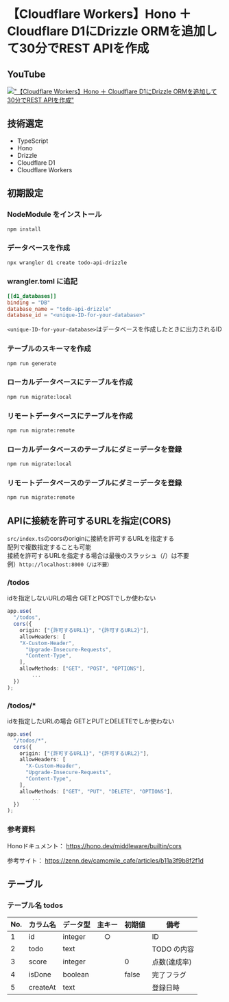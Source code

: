 # 【Cloudflare Workers】Hono ＋ Cloudflare D1にDrizzle ORMを追加して30分でREST APIを作成

## YouTube

[!["【Cloudflare Workers】Hono ＋ Cloudflare D1にDrizzle ORMを追加して30分でREST APIを作成"](https://i.ytimg.com/vi/kCwHEXqoPsE/maxresdefault.jpg)](https://youtu.be/kCwHEXqoPsE)

## 技術選定

- TypeScript
- Hono
- Drizzle
- Cloudflare D1
- Cloudflare Workers

## 初期設定

### NodeModule をインストール

```bash
npm install
```

### データベースを作成

```bash
npx wrangler d1 create todo-api-drizzle
```

### wrangler.toml に追記

```toml
[[d1_databases]]
binding = "DB"
database_name = "todo-api-drizzle"
database_id = "<unique-ID-for-your-database>"
```

`<unique-ID-for-your-database>`はデータベースを作成したときに出力されるID

### テーブルのスキーマを作成

```bash
npm run generate
```

### ローカルデータベースにテーブルを作成

```bash
npm run migrate:local
```

### リモートデータベースにテーブルを作成

```bash
npm run migrate:remote
```

### ローカルデータベースのテーブルにダミーデータを登録

```bash
npm run migrate:local
```

### リモートデータベースのテーブルにダミーデータを登録

```bash
npm run migrate:remote
```


## APIに接続を許可するURLを指定(CORS)

`src/index.ts`のcorsのoriginに接続を許可するURLを指定する  
配列で複数指定することも可能  
接続を許可するURLを指定する場合は最後のスラッシュ（/）は不要  
例）`http://localhost:8000（/は不要）`    

### /todos

idを指定しないURLの場合
GETとPOSTでしか使わない

```ts:src/index.ts
app.use(
  "/todos",
  cors({
    origin: ["{許可するURL1}", "{許可するURL2}"],
    allowHeaders: [
    "X-Custom-Header",
      "Upgrade-Insecure-Requests",
      "Content-Type",
    ],
    allowMethods: ["GET", "POST", "OPTIONS"],
		...
  })
);
```

### /todos/*

idを指定したURLの場合
GETとPUTとDELETEでしか使わない

```ts:src/index.ts
app.use(
  "/todos/*",
  cors({
    origin: ["{許可するURL1}", "{許可するURL2}"],
    allowHeaders: [
      "X-Custom-Header",
      "Upgrade-Insecure-Requests",
      "Content-Type",
    ],
    allowMethods: ["GET", "PUT", "DELETE", "OPTIONS"],
		...
  })
);
```

### 参考資料

Honoドキュメント：
https://hono.dev/middleware/builtin/cors

参考サイト：
https://zenn.dev/camomile_cafe/articles/b11a3f9b8f2f1d
      
## テーブル

### テーブル名 todos

| No. | カラム名 | データ型 | 主キー | 初期値 | 備考         |
| --- | -------- | -------- | :----: | ------ | ------------ |
| 1   | id       | integer  |   ○    |        | ID           |
| 2   | todo     | text     |        |        | TODO の内容  |
| 3   | score    | integer  |   　   | 0      | 点数(達成率) |
| 4   | isDone   | boolean  |   　   | false  | 完了フラグ   |
| 5   | createAt | text     |   　   |        | 登録日時     |
